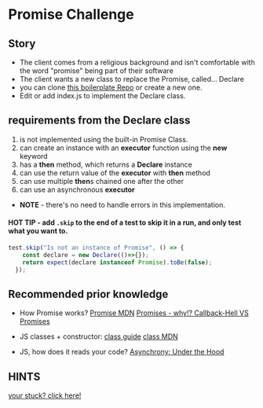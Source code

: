 # Promise Challenge
## Story
- The client comes from a religious background and isn't comfortable with the word "promise" being part of their software
- The client wants a new class to replace the Promise, called... Declare
- you can clone [this boilerplate Repo](https://github.com/suvelocity/PromiseBoilerplate) or create a new one. 
- Edit or add index.js to implement the Declare class. 

## requirements from the Declare class
1. is not implemented using the built-in Promise Class.
1. can create an instance with an **executor** function using the **new** keyword
1. has a **then** method, which returns a **Declare** instance
1. can use the return value of the **executor** with __then__ method
1. can use multiple **then**s chained one after the other
1. can use an asynchronous **executor**

* **NOTE** - there's no need to handle errors in this implementation.

#### **HOT TIP** - add `.skip` to the end of a test to skip it in a run, and only test what you want to.
```javascript
test.skip("Is not an instance of Promise", () => {
    const declare = new Declare(()=>{});
    return expect(declare instanceof Promise).toBe(false);
  });
```

## Recommended prior knowledge
- How Promise works?
[Promise MDN](https://developer.mozilla.org/en-US/docs/Web/JavaScript/Reference/Global_Objects/Promise)
[Promises - why!?   Callback-Hell VS Promises](https://medium.com/better-programming/callbacks-vs-promises-in-javascript-1f074e93a3b5)

- JS classes + constructor: 
[class guide](https://javascript.info/class)
[class MDN](https://developer.mozilla.org/en-US/docs/Web/JavaScript/Reference/Classes/constructor)

- JS, how does it reads your code?
[Asynchrony: Under the Hood](https://www.youtube.com/watch?v=SrNQS8J67zc&feature=youtu.be)

## HINTS
[your stuck? click here!](TIPS.md)
